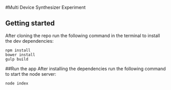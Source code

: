 #Multi Device Synthesizer Experiment
## Getting started
After cloning the repo run the following command in the terminal to install the dev dependencies:
```
npm install
bower install
gulp build
```
##Run the app
After installing the dependencies run the following command to start the node server:
```
node index
```
